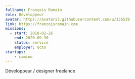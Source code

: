 ```yaml
---
fullname: François Romain
role: Développeur
avatar: https://avatars3.githubusercontent.com/u/156539
link: https://francoisromain.com
missions:
  - start: 2018-02-26
    end: 2020-09-30
    status: service
    employer: octo
startups:
    - camino
---
```


Développeur / designer freelance
